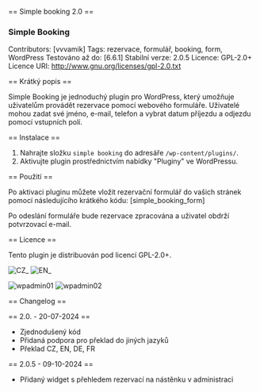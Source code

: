 == Simple booking 2.0 ==
### Simple Booking

Contributors: [vvvamik]
Tags: rezervace, formulář, booking, form, WordPress
Testováno až do: [6.6.1]
Stabilní verze: 2.0.5
Licence: GPL-2.0+
Licence URI: http://www.gnu.org/licenses/gpl-2.0.txt

== Krátký popis ==

Simple Booking je jednoduchý plugin pro WordPress, který umožňuje uživatelům provádět rezervace pomocí webového formuláře. Uživatelé mohou zadat své jméno, e-mail, telefon a vybrat datum příjezdu a odjezdu pomocí vstupních polí.

== Instalace ==

1. Nahrajte složku `simple booking` do adresáře `/wp-content/plugins/`.
2. Aktivujte plugin prostřednictvím nabídky "Pluginy" ve WordPressu.

== Použití ==

Po aktivaci pluginu můžete vložit rezervační formulář do vašich stránek pomocí následujícího krátkého kódu:
[simple_booking_form]

Po odeslání formuláře bude rezervace zpracována a uživatel obdrží potvrzovací e-mail.

== Licence ==

Tento plugin je distribuován pod licencí GPL-2.0+.

![CZ_](https://github.com/user-attachments/assets/80c89afc-5818-415c-bf86-904a0de43797)
![EN_](https://github.com/user-attachments/assets/2025bf53-761e-4118-84da-4e1e74e80e2c)

![wpadmin01](https://github.com/user-attachments/assets/894184f3-5fe6-4098-991f-a3f5551c9bbc)
![wpadmin02](https://github.com/user-attachments/assets/96e7240f-8d78-4566-9834-7721a9898f86)


== Changelog ==

== 2.0. - 20-07-2024 ==
- Zjednodušený kód
- Přidaná podpora pro překlad do jiných jazyků
- Překlad CZ, EN, DE, FR

== 2.0.5 - 09-10-2024 ==
- Přidaný widget s přehledem rezervací na nástěnku v administraci
